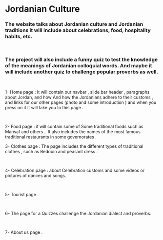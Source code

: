 # Jordanian Culture 

### The website talks about Jordanian culture and Jordanian traditions it will include about celebrations, food, hospitality habits, etc.

<br>

### The project will also include a funny quiz to test the knowledge of the meanings of Jordanian colloquial words. And maybe it will include another quiz to challenge popular proverbs as well.

<br>

1- Home page :
It will contain our  navbar , slide bar header , paragraphs about Jordan, and how And how the Jordanians adhere to their customs  , and links for our other pages  (photo and some introduction ) and when you press on it it will take you to this page .

<br>

2- Food page : it will contain some of Some traditional foods such as Mansaf and others .. It also includes the names of the most famous traditional restaurants in some governorates .
<br>

3- Clothes page : The page includes the different types of traditional clothes , such as  Bedouin and peasant dress .

<br>

4- Celebration page : about Celebration customs and some videos or pictures of dances and songs.

<br>

5- Tourist  page .

<br>

6- The page for a Quizzes challenge the Jordanian dialect and proverbs.

<br>

7- About us page .

